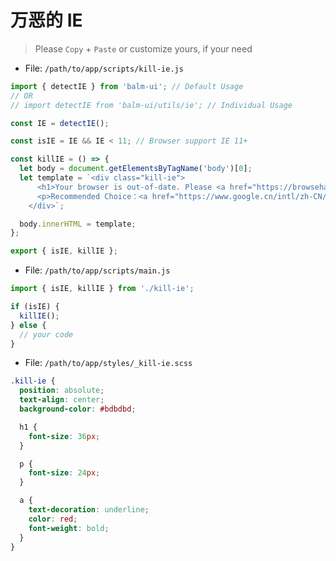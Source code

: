 # 万恶的 IE

> Please `Copy` + `Paste` or customize yours, if your need

- File: `/path/to/app/scripts/kill-ie.js`

```js
import { detectIE } from 'balm-ui'; // Default Usage
// OR
// import detectIE from 'balm-ui/utils/ie'; // Individual Usage

const IE = detectIE();

const isIE = IE && IE < 11; // Browser support IE 11+

const killIE = () => {
  let body = document.getElementsByTagName('body')[0];
  let template = `<div class="kill-ie">
      <h1>Your browser is out-of-date. Please <a href="https://browsehappy.com/">download</a> one of the up-to-date, free and excellent browsers for better security, speed and comfort.</h1>
      <p>Recommended Choice：<a href="https://www.google.cn/intl/zh-CN/chrome/">Chrome</a></p>
    </div>`;

  body.innerHTML = template;
};

export { isIE, killIE };
```

- File: `/path/to/app/scripts/main.js`

```js
import { isIE, killIE } from './kill-ie';

if (isIE) {
  killIE();
} else {
  // your code
}
```

- File: `/path/to/app/styles/_kill-ie.scss`

```scss
.kill-ie {
  position: absolute;
  text-align: center;
  background-color: #bdbdbd;

  h1 {
    font-size: 36px;
  }

  p {
    font-size: 24px;
  }

  a {
    text-decoration: underline;
    color: red;
    font-weight: bold;
  }
}
```
